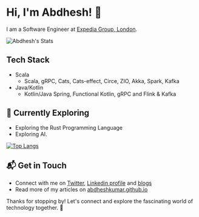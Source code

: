 # Hi, I'm Abdhesh! 👋

I am a Software Engineer at [Expedia Group, London](https://www.expedia.com/). 

![Abdhesh's Stats](https://github-readme-stats.vercel.app/api?username=abdheshkumar&theme=vue-dark&show_icons=true&hide_border=true&count_private=true)

## Tech Stack
- Scala
   - Scala, gRPC, Cats, Cats-effect, Circe, ZIO, Akka, Spark, Kafka
- Java/Kotlin
   - Kotlin/Java Spring, Functional Kotlin, gRPC and Flink & Kafka

## 🌱 Currently Exploring

- Exploring the Rust Programming Language
- Exploring AI.
  
[![Top Langs](https://github-readme-stats.vercel.app/api/top-langs/?username=abdheshkumar&hide=javascript,html,xslt&theme=vue-dark)](https://github.com/abdheshkumar/github-readme-stats)

## 📬 Get in Touch

- Connect with me on [Twitter](https://twitter.com/abdhesh_rkg), [Linkedin profile](https://linkedin.com/in/abdhesh/) and [blogs](https://abdheshkumar.github.io/)
- Read more of my articles on [abdheshkumar.github.io](https://abdheshkumar.github.io/)

Thanks for stopping by! Let's connect and explore the fascinating world of technology together. 🚀

<!--
**abdheshkumar/abdheshkumar** is a ✨ _special_ ✨ repository because its `README.md` (this file) appears on your GitHub profile.

Here are some ideas to get you started:

- 🔭 I’m currently working on ...
- 🌱 I’m currently learning ...
- 👯 I’m looking to collaborate on ...
- 🤔 I’m looking for help with ...
- 💬 Ask me about ...
- 📫 How to reach me: ...
- 😄 Pronouns: ...
- ⚡ Fun fact: ...
-->
